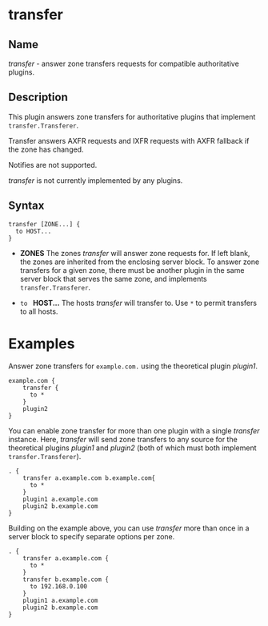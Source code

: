 # transfer

## Name

*transfer* - answer zone transfers requests for compatible authoritative
plugins.

## Description

This plugin answers zone transfers for authoritative plugins that implement
`transfer.Transferer`.

Transfer answers AXFR requests and IXFR requests with AXFR fallback if the
zone has changed.

Notifies are not supported.

*transfer* is not currently implemented by any plugins.

## Syntax

~~~
transfer [ZONE...] {
  to HOST...
}
~~~

* **ZONES** The zones *transfer* will answer zone requests for. If left blank,
  the zones are inherited from the enclosing server block. To answer zone 
  transfers for a given zone, there must be another plugin in the same server
  block that serves the same zone, and implements `transfer.Transferer`.

* `to ` **HOST...** The hosts *transfer* will transfer to. Use `*` to permit
  transfers to all hosts.

# Examples

Answer zone transfers for `example.com.` using the theoretical plugin *plugin1*.

~~~
example.com {
    transfer {
      to *
    }
    plugin2
}

~~~

You can enable zone transfer for more than one plugin with a single *transfer* instance.
Here, *transfer* will send zone transfers to any source for the theoretical plugins *plugin1* 
and *plugin2* (both of which must both implement `transfer.Transferer`).

~~~
. {
    transfer a.example.com b.example.com{
      to *
    }
    plugin1 a.example.com
    plugin2 b.example.com
}

~~~

Building on the example above, you can use *transfer* more than once in a server block to specify
separate options per zone.

~~~
. {
    transfer a.example.com {
      to *
    }
    transfer b.example.com {
      to 192.168.0.100
    }
    plugin1 a.example.com
    plugin2 b.example.com
}

~~~